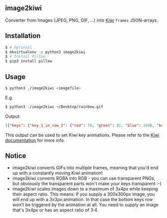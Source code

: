 image2kiwi
----------

Converter from Images (JPEG, PNG, GIF, ...) into [Kiwi](https://mrusme.github.io/kiwi) `frames` JSON-arrays.

## Installation

```sh
$ # Optional
$ mkvirtualenv -p python3 image2kiwi
$ # Install Pillow
$ pip3 install pillow
```

## Usage

```sh
$ python3 ./image2kiwi <imagefile>
```

E.g.

```sh
$ python3 ./image2kiwi ~/Desktop/rainbow.gif
```

Output:

```json
[{"keys": {"key_1_in_row_1": {"red": 70, "green": 81, "blue": 184}, "key_1_in_row_2": {"red": 116, "green": 204, "blue": 138}, "key_1_in_row_3": {"red": 82, "green": 185, "blue": 173}, "key_2_in_row_1": {"red": 49, "green": 117, "blue": 205}, "key_2_in_row_2": {"red": 127, "green": 128, "blue": 127}, "key_2_in_row_3": {"red": 205, "green": 136, "blue": 49}, "key_3_in_row_1": {"red": 172, "green": 69, "blue": 82}, "key_3_in_row_2": {"red": 136, "green": 49, "blue": 118}, "key_3_in_row_3": {"red": 185, "green": 172, "blue": 69}}, "sleep": 250}, {"keys": {"key_1_in_row_1": {"red": 82, "green": 185, "blue": 173}, "key_1_in_row_2": {"red": 205, "green": 137, "blue": 49}, "key_1_in_row_3": {"red": 185, "green": 172, "blue": 69}, "key_2_in_row_1": {"red": 117, "green": 204, "blue": 137}, "key_2_in_row_2": {"red": 127, "green": 128, "blue": 127}, "key_2_in_row_3": {"red": 136, "green": 49, "blue": 119}, "key_3_in_row_1": {"red": 70, "green": 81, "blue": 184}, "key_3_in_row_2": {"red": 49, "green": 117, "blue": 205}, "key_3_in_row_3": {"red": 172, "green": 70, "blue": 82}}, "sleep": 250}, {"keys": {"key_1_in_row_1": {"red": 185, "green": 172, "blue": 69}, "key_1_in_row_2": {"red": 136, "green": 49, "blue": 118}, "key_1_in_row_3": {"red": 172, "green": 69, "blue": 82}, "key_2_in_row_1": {"red": 205, "green": 136, "blue": 49}, "key_2_in_row_2": {"red": 127, "green": 128, "blue": 127}, "key_2_in_row_3": {"red": 50, "green": 117, "blue": 205}, "key_3_in_row_1": {"red": 82, "green": 185, "blue": 173}, "key_3_in_row_2": {"red": 116, "green": 204, "blue": 138}, "key_3_in_row_3": {"red": 70, "green": 81, "blue": 184}}, "sleep": 250}, {"keys": {"key_1_in_row_1": {"red": 172, "green": 69, "blue": 82}, "key_1_in_row_2": {"red": 49, "green": 117, "blue": 205}, "key_1_in_row_3": {"red": 70, "green": 81, "blue": 184}, "key_2_in_row_1": {"red": 136, "green": 49, "blue": 119}, "key_2_in_row_2": {"red": 127, "green": 128, "blue": 127}, "key_2_in_row_3": {"red": 117, "green": 204, "blue": 137}, "key_3_in_row_1": {"red": 185, "green": 172, "blue": 69}, "key_3_in_row_2": {"red": 205, "green": 136, "blue": 49}, "key_3_in_row_3": {"red": 82, "green": 185, "blue": 172}}, "sleep": 250}]
```

This output can be used to set Kiwi key animations. Please refer to the [Kiwi documentation](https://mrusme.github.io/kiwi) for more info.

## Notice

- image2kiwi converts GIFs into multiple frames, meaning that you'd end up with a constantly moving Kiwi animation!
- image2kiwi converts RGBA into RGB - you can use transparent PNGs, but obviously the transparent parts won't make your keys transparent :-)
- image2kiwi scales images down to a maximum of 3x4px while keeping their aspect ratio. This means: If you supply a 300x300px image, you will end up with a 3x3px animation. In that case the bottom keys row won't be triggered by the animation at all. You need to supply an image that's 3x4px or has an aspect ratio of 3:4.
